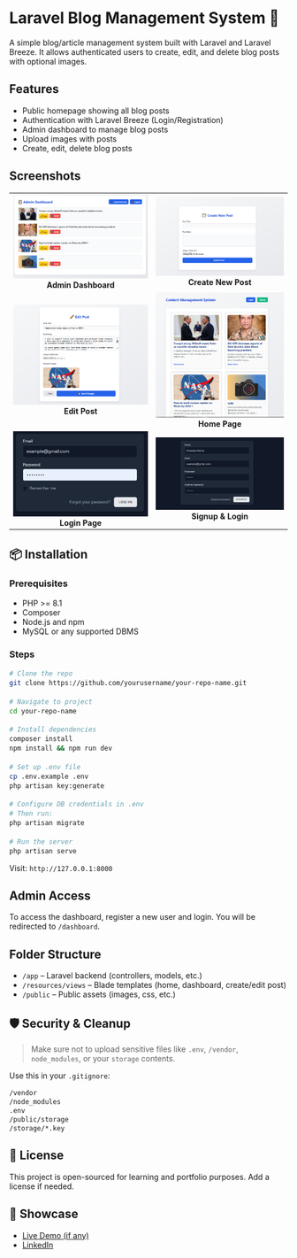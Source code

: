 # Laravel Blog Management System 📝

A simple blog/article management system built with Laravel and Laravel Breeze. It allows authenticated users to create, edit, and delete blog posts with optional images.

## Features

-  Public homepage showing all blog posts
-  Authentication with Laravel Breeze (Login/Registration)
-  Admin dashboard to manage blog posts
-  Upload images with posts
-  Create, edit, delete blog posts

## Screenshots

<table>
  <tr>
    <td align="center">
      <img src="public/blog%20management%20system%20screenshots/Admin%20Dashboard.PNG" width="400" alt="Admin Dashboard" /><br/>
      <b>Admin Dashboard</b>
    </td>
    <td align="center">
      <img src="public/blog%20management%20system%20screenshots/Create%20Now%20post.PNG" width="400" alt="Create New Post" /><br/>
      <b>Create New Post</b>
    </td>
  </tr>
  <tr>
    <td align="center">
      <img src="public/blog%20management%20system%20screenshots/Edite%20Post.PNG" width="400" alt="Edit Post" /><br/>
      <b>Edit Post</b>
    </td>
    <td align="center">
      <img src="public/blog%20management%20system%20screenshots/Home%20page.PNG" width="400" alt="Home Page" /><br/>
      <b>Home Page</b>
    </td>
  </tr>
  <tr>
    <td align="center">
      <img src="public/blog%20management%20system%20screenshots/login.PNG" width="400" alt="Login" /><br/>
      <b>Login Page</b>
    </td>
    <td align="center">
      <img src="public/blog%20management%20system%20screenshots/signup-login.PNG" width="400" alt="Signup & Login" /><br/>
      <b>Signup & Login</b>
    </td>
  </tr>
</table>


## 📦 Installation

### Prerequisites

- PHP >= 8.1
- Composer
- Node.js and npm
- MySQL or any supported DBMS

### Steps

```bash
# Clone the repo
git clone https://github.com/yourusername/your-repo-name.git

# Navigate to project
cd your-repo-name

# Install dependencies
composer install
npm install && npm run dev

# Set up .env file
cp .env.example .env
php artisan key:generate

# Configure DB credentials in .env
# Then run:
php artisan migrate

# Run the server
php artisan serve
```

Visit: `http://127.0.0.1:8000`

## Admin Access

To access the dashboard, register a new user and login. You will be redirected to `/dashboard`.

## Folder Structure

- `/app` – Laravel backend (controllers, models, etc.)
- `/resources/views` – Blade templates (home, dashboard, create/edit post)
- `/public` – Public assets (images, css, etc.)

## 🛡️ Security & Cleanup

> Make sure not to upload sensitive files like `.env`, `/vendor`, `node_modules`, or your `storage` contents.

Use this in your `.gitignore`:

```
/vendor
/node_modules
.env
/public/storage
/storage/*.key
```

## 📄 License

This project is open-sourced for learning and portfolio purposes. Add a license if needed.

## 🔗 Showcase

-  [Live Demo (if any)](https://your-live-demo-link.com)
-  [LinkedIn](www.linkedin.com/in/mubashir-naqvi-4497b125b)
